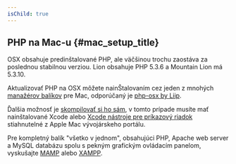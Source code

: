 ```yaml
---
isChild: true
---
```


## PHP na Mac-u  {#mac_setup_title}

OSX obsahuje predinštalované PHP, ale väčšinou trochu zaostáva za poslednou stabilnou verziou. Lion obsahuje PHP 5.3.6 a Mountain Lion má 5.3.10.

Aktualizovať PHP na OSX môžete nainŠtalovaním cez jeden z mnohých [manažérov balíkov][mac-package-managers] pre Mac, odporúčaný je [php-osx by Liip][php-osx-downloads].

Ďalšia možnosť je [skompilovať si ho sám][mac-compile], v tomto prípade musíte mať nainštalované Xcode alebo [Xcode nástroje pre príkazový riadok][apple-developer] stiahnutelné z Apple Mac vývojárskeho portálu.

Pre kompletný balík "všetko v jednom", obsahujúci PHP, Apache web server a MySQL databázu spolu s pekným grafickým ovládacím panelom, vyskušajte [MAMP][mamp-downloads] alebo [XAMPP][xampp].

[mac-package-managers]: http://www.php.net/manual/en/install.macosx.packages.php
[mac-compile]: http://www.php.net/manual/en/install.macosx.compile.php
[xcode-gcc-substitution]: https://github.com/kennethreitz/osx-gcc-installer
[apple-developer]: https://developer.apple.com/downloads
[mamp-downloads]: http://www.mamp.info/en/downloads/index.html
[php-osx-downloads]: http://php-osx.liip.ch/
[xampp]: http://www.apachefriends.org/en/xampp.html
